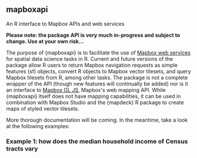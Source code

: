 ## mapboxapi

An R interface to Mapbox APIs and web services

__Please note: the package API is very much in-progress and subject to change. Use at your own risk...__

The purpose of {mapboxapi} is to facilitate the use of [Mapbox web services](https://docs.mapbox.com/api/) for spatial data science tasks in R.  Current and future versions of the package allow R users to return Mapbox navigation requests as simple features (sf) objects, convert R objects to Mapbox vector tilesets, and query Mapbox tilesets from R, among other tasks.  The package is not a complete wrapper of the API (though new features will continually be added) nor is it an interface to [Mapbox GL JS](https://docs.mapbox.com/mapbox-gl-js/api/), Mapbox's web mapping API.  While {mapboxapi} itself does not have mapping capabilities, it can be used in combination with Mapbox Studio and the {mapdeck} R package to create maps of styled vector tilesets.  

More thorough documentation will be coming.  In the meantime, take a look at the following examples:

### Example 1: how does the median household income of Census tracts vary  
